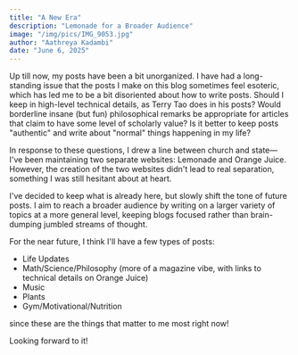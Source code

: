 ```yaml
---
title: "A New Era"
description: "Lemonade for a Broader Audience"
image: "/img/pics/IMG_9053.jpg"
author: "Aathreya Kadambi"
date: "June 6, 2025"
---
```


Up till now, my posts have been a bit unorganized. I have had a long-standing issue that the posts I make on this blog sometimes feel esoteric, which has led me to be a bit disoriented about how to write posts. Should I keep in high-level technical details, as Terry Tao does in his posts? Would borderline insane (but fun) philosophical remarks be appropriate for articles that claim to have some level of scholarly value? Is it better to keep posts "authentic" and write about "normal" things happening in my life?

In response to these questions, I drew a line between church and state—I've been maintaining two separate websites: Lemonade and Orange Juice. However, the creation of the two websites didn't lead to real separation, something I was still hesitant about at heart.

I've decided to keep what is already here, but slowly shift the tone of future posts. I aim to reach a broader audience by writing on a larger variety of topics at a more general level, keeping blogs focused rather than brain-dumping jumbled streams of thought.

For the near future, I think I'll have a few types of posts:
- Life Updates
- Math/Science/Philosophy (more of a magazine vibe, with links to technical details on Orange Juice)
- Music
- Plants
- Gym/Motivational/Nutrition

since these are the things that matter to me most right now!

Looking forward to it!